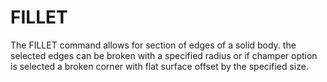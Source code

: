 # FILLET
The FILLET command allows for section of edges of a solid body. the selected edges can be broken with a specified radius or if champer option is selected a broken corner with flat surface offset by the specified size.
